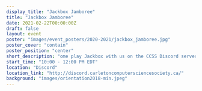 ```yaml
---
display_title: "Jackbox Jamboree"
title: "Jackbox Jamboree"
date: 2021-02-22T00:00:00Z
draft: false
layout: event
poster: "images/event_posters/2020-2021/jackbox_jamboree.jpg"
poster_cover: "contain"
poster_position: "center"
short_description: "ome play Jackbox with us on the CCSS Discord server and hang out with your friends and make many new ones"
start_time: "10:00 - 12:00 PM EDT"
location: "Discord"
location_link: "http://discord.carletoncomputersciencesociety.ca/"
background: "images/orientation2018-min.jpeg"
---
```

